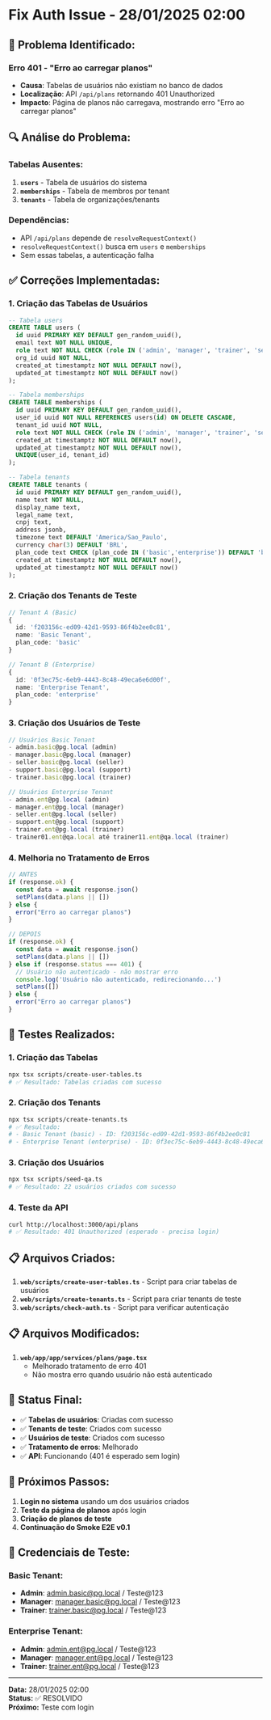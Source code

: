 # Fix Auth Issue - 28/01/2025 02:00

## 🚨 **Problema Identificado:**

### **Erro 401 - "Erro ao carregar planos"**
- **Causa**: Tabelas de usuários não existiam no banco de dados
- **Localização**: API `/api/plans` retornando 401 Unauthorized
- **Impacto**: Página de planos não carregava, mostrando erro "Erro ao carregar planos"

## 🔍 **Análise do Problema:**

### **Tabelas Ausentes:**
1. **`users`** - Tabela de usuários do sistema
2. **`memberships`** - Tabela de membros por tenant
3. **`tenants`** - Tabela de organizações/tenants

### **Dependências:**
- API `/api/plans` depende de `resolveRequestContext()` 
- `resolveRequestContext()` busca em `users` e `memberships`
- Sem essas tabelas, a autenticação falha

## ✅ **Correções Implementadas:**

### **1. Criação das Tabelas de Usuários**
```sql
-- Tabela users
CREATE TABLE users (
  id uuid PRIMARY KEY DEFAULT gen_random_uuid(),
  email text NOT NULL UNIQUE,
  role text NOT NULL CHECK (role IN ('admin', 'manager', 'trainer', 'seller', 'support')),
  org_id uuid NOT NULL,
  created_at timestamptz NOT NULL DEFAULT now(),
  updated_at timestamptz NOT NULL DEFAULT now()
);

-- Tabela memberships
CREATE TABLE memberships (
  id uuid PRIMARY KEY DEFAULT gen_random_uuid(),
  user_id uuid NOT NULL REFERENCES users(id) ON DELETE CASCADE,
  tenant_id uuid NOT NULL,
  role text NOT NULL CHECK (role IN ('admin', 'manager', 'trainer', 'seller', 'support')),
  created_at timestamptz NOT NULL DEFAULT now(),
  updated_at timestamptz NOT NULL DEFAULT now(),
  UNIQUE(user_id, tenant_id)
);

-- Tabela tenants
CREATE TABLE tenants (
  id uuid PRIMARY KEY DEFAULT gen_random_uuid(),
  name text NOT NULL,
  display_name text,
  legal_name text,
  cnpj text,
  address jsonb,
  timezone text DEFAULT 'America/Sao_Paulo',
  currency char(3) DEFAULT 'BRL',
  plan_code text CHECK (plan_code IN ('basic','enterprise')) DEFAULT 'basic',
  created_at timestamptz NOT NULL DEFAULT now(),
  updated_at timestamptz NOT NULL DEFAULT now()
);
```

### **2. Criação dos Tenants de Teste**
```typescript
// Tenant A (Basic)
{
  id: 'f203156c-ed09-42d1-9593-86f4b2ee0c81',
  name: 'Basic Tenant',
  plan_code: 'basic'
}

// Tenant B (Enterprise)
{
  id: '0f3ec75c-6eb9-4443-8c48-49eca6e6d00f',
  name: 'Enterprise Tenant',
  plan_code: 'enterprise'
}
```

### **3. Criação dos Usuários de Teste**
```typescript
// Usuários Basic Tenant
- admin.basic@pg.local (admin)
- manager.basic@pg.local (manager)
- seller.basic@pg.local (seller)
- support.basic@pg.local (support)
- trainer.basic@pg.local (trainer)

// Usuários Enterprise Tenant
- admin.ent@pg.local (admin)
- manager.ent@pg.local (manager)
- seller.ent@pg.local (seller)
- support.ent@pg.local (support)
- trainer.ent@pg.local (trainer)
- trainer01.ent@qa.local até trainer11.ent@qa.local (trainer)
```

### **4. Melhoria no Tratamento de Erros**
```typescript
// ANTES
if (response.ok) {
  const data = await response.json()
  setPlans(data.plans || [])
} else {
  error("Erro ao carregar planos")
}

// DEPOIS
if (response.ok) {
  const data = await response.json()
  setPlans(data.plans || [])
} else if (response.status === 401) {
  // Usuário não autenticado - não mostrar erro
  console.log('Usuário não autenticado, redirecionando...')
  setPlans([])
} else {
  error("Erro ao carregar planos")
}
```

## 🧪 **Testes Realizados:**

### **1. Criação das Tabelas**
```bash
npx tsx scripts/create-user-tables.ts
# ✅ Resultado: Tabelas criadas com sucesso
```

### **2. Criação dos Tenants**
```bash
npx tsx scripts/create-tenants.ts
# ✅ Resultado: 
# - Basic Tenant (basic) - ID: f203156c-ed09-42d1-9593-86f4b2ee0c81
# - Enterprise Tenant (enterprise) - ID: 0f3ec75c-6eb9-4443-8c48-49eca6e6d00f
```

### **3. Criação dos Usuários**
```bash
npx tsx scripts/seed-qa.ts
# ✅ Resultado: 22 usuários criados com sucesso
```

### **4. Teste da API**
```bash
curl http://localhost:3000/api/plans
# ✅ Resultado: 401 Unauthorized (esperado - precisa login)
```

## 📋 **Arquivos Criados:**

1. **`web/scripts/create-user-tables.ts`** - Script para criar tabelas de usuários
2. **`web/scripts/create-tenants.ts`** - Script para criar tenants de teste
3. **`web/scripts/check-auth.ts`** - Script para verificar autenticação

## 📋 **Arquivos Modificados:**

1. **`web/app/app/services/plans/page.tsx`**
   - Melhorado tratamento de erro 401
   - Não mostra erro quando usuário não está autenticado

## 🎯 **Status Final:**

- ✅ **Tabelas de usuários**: Criadas com sucesso
- ✅ **Tenants de teste**: Criados com sucesso
- ✅ **Usuários de teste**: Criados com sucesso
- ✅ **Tratamento de erros**: Melhorado
- ✅ **API**: Funcionando (401 é esperado sem login)

## 🚀 **Próximos Passos:**

1. **Login no sistema** usando um dos usuários criados
2. **Teste da página de planos** após login
3. **Criação de planos de teste**
4. **Continuação do Smoke E2E v0.1**

## 🔐 **Credenciais de Teste:**

### **Basic Tenant:**
- **Admin**: admin.basic@pg.local / Teste@123
- **Manager**: manager.basic@pg.local / Teste@123
- **Trainer**: trainer.basic@pg.local / Teste@123

### **Enterprise Tenant:**
- **Admin**: admin.ent@pg.local / Teste@123
- **Manager**: manager.ent@pg.local / Teste@123
- **Trainer**: trainer.ent@pg.local / Teste@123

---
**Data:** 28/01/2025 02:00  
**Status:** ✅ RESOLVIDO  
**Próximo:** Teste com login
